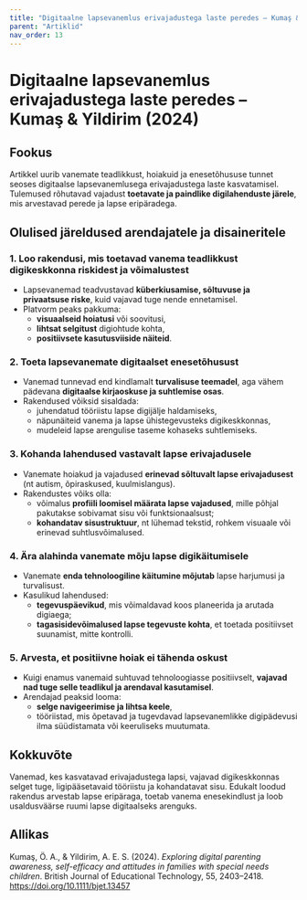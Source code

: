 ```yaml
---
title: "Digitaalne lapsevanemlus erivajadustega laste peredes – Kumaş & Yildirim (2024)"
parent: "Artiklid"
nav_order: 13
---
```


# Digitaalne lapsevanemlus erivajadustega laste peredes – Kumaş & Yildirim (2024)

## Fookus
Artikkel uurib vanemate teadlikkust, hoiakuid ja enesetõhususe tunnet seoses digitaalse lapsevanemlusega erivajadustega laste kasvatamisel. Tulemused rõhutavad vajadust **toetavate ja paindlike digilahenduste järele**, mis arvestavad perede ja lapse eripäradega.

## Olulised järeldused arendajatele ja disaineritele

### 1. Loo rakendusi, mis toetavad vanema teadlikkust digikeskkonna riskidest ja võimalustest
- Lapsevanemad teadvustavad **küberkiusamise, sõltuvuse ja privaatsuse riske**, kuid vajavad tuge nende ennetamisel.
- Platvorm peaks pakkuma:
  - **visuaalseid hoiatusi** või soovitusi,
  - **lihtsat selgitust** digiohtude kohta,
  - **positiivsete kasutusviiside näiteid**.

### 2. Toeta lapsevanemate digitaalset enesetõhusust
- Vanemad tunnevad end kindlamalt **turvalisuse teemadel**, aga vähem pädevana **digitaalse kirjaoskuse ja suhtlemise osas**.
- Rakendused võiksid sisaldada:
  - juhendatud tööriistu lapse digijälje haldamiseks,
  - näpunäiteid vanema ja lapse ühistegevusteks digikeskkonnas,
  - mudeleid lapse arengulise taseme kohaseks suhtlemiseks.

### 3. Kohanda lahendused vastavalt lapse erivajadusele
- Vanemate hoiakud ja vajadused **erinevad sõltuvalt lapse erivajadusest** (nt autism, õpiraskused, kuulmislangus).
- Rakendustes võiks olla:
  - võimalus **profiili loomisel määrata lapse vajadused**, mille põhjal pakutakse sobivamat sisu või funktsionaalsust;
  - **kohandatav sisustruktuur**, nt lühemad tekstid, rohkem visuaale või erinevad suhtlusvõimalused.

### 4. Ära alahinda vanemate mõju lapse digikäitumisele
- Vanemate **enda tehnoloogiline käitumine mõjutab** lapse harjumusi ja turvalisust.
- Kasulikud lahendused:
  - **tegevuspäevikud**, mis võimaldavad koos planeerida ja arutada digiaega;
  - **tagasisidevõimalused lapse tegevuste kohta**, et toetada positiivset suunamist, mitte kontrolli.

### 5. Arvesta, et positiivne hoiak ei tähenda oskust
- Kuigi enamus vanemaid suhtuvad tehnoloogiasse positiivselt, **vajavad nad tuge selle teadlikul ja arendaval kasutamisel**.
- Arendajad peaksid looma:
  - **selge navigeerimise ja lihtsa keele**,
  - tööriistad, mis õpetavad ja tugevdavad lapsevanemlikke digipädevusi ilma süüdistamata või keeruliseks muutumata.

## Kokkuvõte
Vanemad, kes kasvatavad erivajadustega lapsi, vajavad digikeskkonnas selget tuge, ligipääsetavaid tööriistu ja kohandatavat sisu. Edukalt loodud rakendus arvestab lapse eripäraga, toetab vanema enesekindlust ja loob usaldusväärse ruumi lapse digitaalseks arenguks.

## Allikas
Kumaş, Ö. A., & Yildirim, A. E. S. (2024). *Exploring digital parenting awareness, self-efficacy and attitudes in families with special needs children*. British Journal of Educational Technology, 55, 2403–2418. https://doi.org/10.1111/bjet.13457
